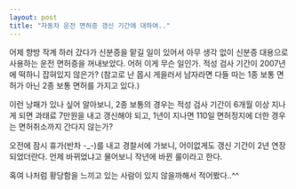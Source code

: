 ```yaml
---
layout: post
title: "자동차 운전 면허증 갱신 기간에 대하여.."
---
```


어제 향방 작계 하러 갔다가 신분증을 맡길 일이 있어서 아무 생각 없이 신분증 대용으로 사용하는 운전 면허증을 꺼내보았다. 어허 이게 무슨 일인가. 적성 검사 기간이 2007년에 떡하니 잡혀있지 않은가? (참고로 난 몹시 게을러서 남자라면 다들 따는 1종 보통 면허가 아닌 2종 보통 면허를 가지고 있다.)

이런 낭패가 있나 싶어 알아보니, 2종 보통의 경우는 적성 검사 기간이 6개월 이상 지나게 되면 과태료 7만원을 내고 갱신해야 되고, 1년이 지나면 110일 면허정지에 더한 경우는 면허취소까지 간다지 않는가?

오전에 잠시 휴가(반차 -_-)를 내고 경찰서에 가보니, 어이없게도 갱신 기간이 2년 연장되었더란다. 언제 바뀌었냐고 물어보니 작년에 바뀐 룰이라고 한다.

혹여 나처럼 황당함을 느끼고 있는 사람이 있지 않을까해서 적어봤다..^^


